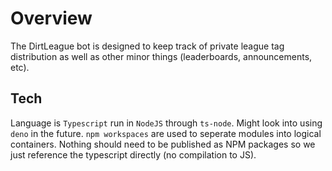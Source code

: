 # Overview

The DirtLeague bot is designed to keep track of private league tag distribution as well as other minor things (leaderboards, announcements, etc).

## Tech

Language is `Typescript` run in `NodeJS` through `ts-node`. Might look into using `deno` in the future.
`npm workspaces` are used to seperate modules into logical containers. Nothing should need to be published as NPM packages so we just reference the typescript directly (no compilation to JS).